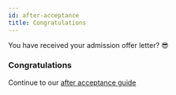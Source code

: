 ```yaml
---
id: after-acceptance
title: Congratulations
---
```


You have received your admission offer letter? :sunglasses:

### Congratulations

<!-- If you are interviewing for a scholarship, click here to [know more](interview.md) -->

Continue to our [after acceptance guide](docs/after/introduction)